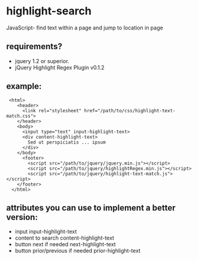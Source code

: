 # highlight-search
JavaScript- find text within a page and jump to location in page

## requirements?
 - jquery 1.2 or superior.
 - jQuery Highlight Regex Plugin v0.1.2
 
## example:
```
 <html>
    <header>
      <link rel="stylesheet" href="/path/to/css/highlight-text-match.css">
    </header>
    <body>
      <input type="text" input-highlight-text>
      <div content-highlight-text>
        Sed ut perspiciatis ... ipsum 
      </div>
    </body>
      <footer>
        <script src="/path/to/jquery/jquery.min.js"></script>
        <script src="/path/to/jquery/highlightRegex.min.js"></script>
        <script src="/path/to/jquery/highlight-text-match.js"></script>        
    </footer>
  </html>
  ```
## attributes you can use to implement a better version:
* input input-highlight-text 
* content to search content-highlight-text
* button next if needed next-highlight-text
* button prior/previous if needed prior-highlight-text
  
